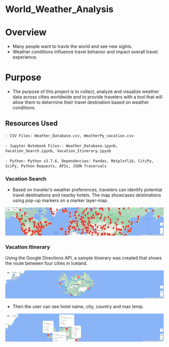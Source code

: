 # World_Weather_Analysis

# Overview

- Many people want to travle the world and see new sights. 
- Weather conditions influence travel behavior and impact overall travel experience. 

# Purpose
- The purpose of this project is to collect, analyze and visualize weather data across cities worldwide and to provide travelers with a tool that will allow them to determine their travel destination based on weather conditions.

## Resources Used

    - CSV Files: Weather_Database.csv, WeatherPy_vacation.csv

    - Jupyter Notebook Files:: Weather_Database.ipynb, Vacation_Search.ipynb, Vacation_Itinerary.ipynb

    - Python: Python v3.7.6, Dependencies: Pandas, Matplotlib, CitiPy, SciPy, Python Requests, APIs, JSON Traversals

### Vacation Search
- Based on traveler’s weather preferences, travelers can identify potential travel destinations and nearby hotels. The map showcases destinations using pop-up markers on a marker layer-map.

![WeatherPy_vacation_map.png](Vacation_Search/WeatherPy_vacation_map.png)

### Vacation Itinerary

Using the Google Directions API, a sample itinerary was created that shows the route between four cities in Iceland.

![WeatherPy_travel_map.png](Vacation_Itinerary/WeatherPy_travel_map.png)

- Then the user can see hotel name, city, country and max temp.

![WeatherPy_travel_map_markers.png](Vacation_Itinerary/WeatherPy_travel_map_markers.png)